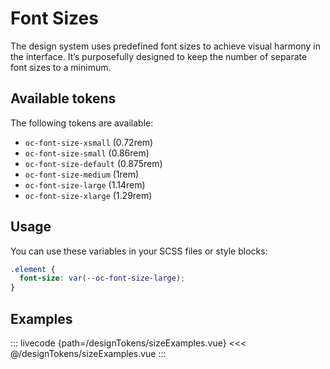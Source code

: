 # Font Sizes

The design system uses predefined font sizes to achieve visual harmony in the interface. It’s purposefully designed to keep the number of separate font sizes to a minimum.

## Available tokens

The following tokens are available:

* `oc-font-size-xsmall` (0.72rem)
* `oc-font-size-small` (0.86rem)
* `oc-font-size-default` (0.875rem)
* `oc-font-size-medium` (1rem)
* `oc-font-size-large` (1.14rem)
* `oc-font-size-xlarge` (1.29rem)

## Usage

You can use these variables in your SCSS files or style blocks:

```scss
.element {
  font-size: var(--oc-font-size-large);
}
```

## Examples

::: livecode {path=/designTokens/sizeExamples.vue}
<<< @/designTokens/sizeExamples.vue
:::
